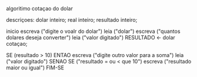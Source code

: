 algoritimo cotaçao do dolar

descriçoes:
dolar inteiro;
real inteiro;
resultado inteiro;
 
 inicio
 escreva ("digite o voalr do dolar")
 leia ("dolar")
 escreva ("quantos dolares deseja converter")
 leia ("valor digitado")
 RESULTADO <- dolar cotaçao;
 
 SE (resultado > 10) ENTAO
 escreva ("digite outro valor para a soma")
 leia ("valor digitado")
 SENAO
 SE ("resultado = ou < que 10")
 escreva ("resultado maior ou igual")
 FIM-SE

